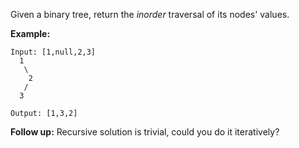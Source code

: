 Given a binary tree, return the _inorder_ traversal of its nodes' values.

**Example:**

    Input: [1,null,2,3]
      1
       \
        2
       /
      3

    Output: [1,3,2]

**Follow up:** Recursive solution is trivial, could you do it iteratively?

